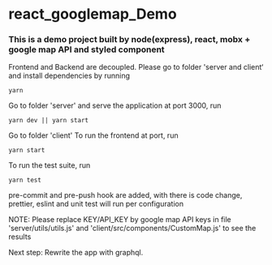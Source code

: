 # react_googlemap_Demo

### This is a demo project built by node(express), react, mobx + google map API and styled component

Frontend and Backend are decoupled. Please go to folder 'server and client‘ and install dependencies by running
```
yarn
```

Go to folder 'server' and serve the application at port 3000, run
```
yarn dev || yarn start
```

Go to folder 'client' To run the frontend at port, run
```
yarn start
```

To run the test suite, run
```
yarn test
```

pre-commit and pre-push hook are added, with there is code change, prettier, eslint and unit test will run per configuration


NOTE: Please replace KEY/API_KEY by google map API keys in file 'server/utils/utils.js' and 'client/src/components/CustomMap.js' to see the results


Next step:
Rewrite the app with graphql.
